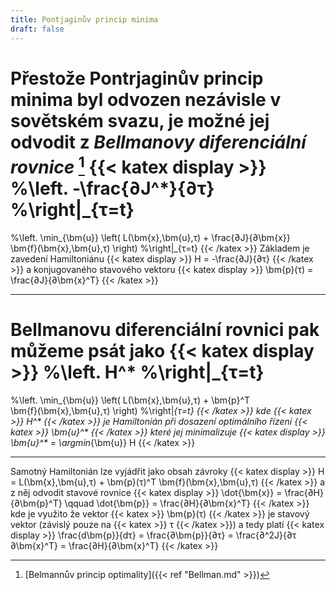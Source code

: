 ```yaml
---
title: Pontjaginův princip minima
draft: false
---
```


Přestože Pontrjaginův princip minima byl odvozen nezávisle v sovětském svazu, je možné jej odvodit z *Bellmanovy diferenciální rovnice* [^1]
{{< katex display >}}
%\left.
-\frac{∂J^*}{∂τ}
%\right|_{τ=t}
=
%\left.
\min_{\bm{u}} \left(
	L(\bm{x},\bm{u},τ)
	+
	\frac{∂J}{∂\bm{x}}	
	\bm{f}(\bm{x},\bm{u},τ)
\right)
%\right|_{τ=t}
{{< /katex >}}
Základem je zavedení Hamiltoniánu
{{< katex display >}}
H = -\frac{∂J}{∂τ}
{{< /katex >}}
a konjugovaného stavového vektoru
{{< katex display >}}
\bm{p}(τ) = \frac{∂J}{∂\bm{x}^T}
{{< /katex >}}

---

Bellmanovu diferenciální rovnici pak můžeme psát jako
{{< katex display >}}
%\left.
H^*
%\right|_{τ=t}
=
%\left.
\min_{\bm{u}} \left(
	L(\bm{x},\bm{u},τ)
	+
	\bm{p}^T	
	\bm{f}(\bm{x},\bm{u},τ)
\right)
%\right|_{τ=t}
{{< /katex >}}
kde {{< katex >}} H^* {{< /katex >}} je Hamiltonián při dosazení optimálního řízení {{< katex >}} \bm{u}^* {{< /katex >}} které jej minimalizuje
{{< katex display >}}
\bm{u}^* = \argmin_{\bm{u}} H
{{< /katex >}}

---

Samotný Hamiltonián lze vyjádřit jako obsah závroky
{{< katex display >}}
H = L(\bm{x},\bm{u},τ) + \bm{p}(τ)^T	\bm{f}(\bm{x},\bm{u},τ)
{{< /katex >}}
a z něj odvodit stavové rovnice
{{< katex display >}}
\dot{\bm{x}} = \frac{∂H}{∂\bm{p}^T}
\qquad 
\dot{\bm{p}} = \frac{∂H}{∂\bm{x}^T}
{{< /katex >}}
kde je využito že vektor {{< katex >}} \bm{p}(τ) {{< /katex >}} je stavový vektor (závislý pouze na {{< katex >}} τ {{< /katex >}}) a tedy platí
{{< katex display >}}
\frac{d\bm{p}}{dτ} = \frac{∂\bm{p}}{∂τ} = \frac{∂^2J}{∂τ ∂\bm{x}^T} = \frac{∂H}{∂\bm{x}^T}
{{< /katex >}}

[^1]: [Belmannův princip optimality]({{< ref "Bellman.md" >}})